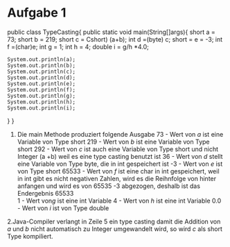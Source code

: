 # Aufgabe 1


public class TypeCasting{
   public static void main(String[]args){
	short a = 73;
	short b = 219;
	short c = Cshort) (a+b);
	int d =(byte) c;
	short = e = -3;
	int f =(char)e;
	int g = 1;
	int h = 4;
	double i = g/h *4.0;

	System.out.println(a);
	System.out.println(b);
	System.out.println(c);
	System.out.println(d);
	System.out.println(e);
	System.out.println(f);
	System.out.println(g);
	System.out.println(h);
	System.out.println(i);
   }
}



  1. Die main Methode produziert folgende Ausgabe
 73 - Wert von *a* ist eine Variable von Type short
 219 - Wert von *b* ist eine Variable von Type short
 292 - Wert von *c* ist auch eine Variable von Type short und nicht Integer (a +b) weil es eine type casting benutzt ist
 36 - Wert von *d* stellt eine Variable von Type byte, die in int gespeichert ist
 -3 - Wert von *e* ist von Type short
 65533 - Wert von *f* ist eine char in int gespeichert, weil in int gibt es nicht negativen Zahlen, wird es die Reihnfolge von hinter anfangen und wird es von 65535 -3 abgezogen, deshalb ist das Endergebnis 65533  
 1 - Wert von*g* ist eine int Variable
 4 - Wert von *h* ist eine int Variable
 0.0 - Wert von *i* ist von Type double



  2.Java-Compiler verlangt in Zeile 5 ein type casting damit die Addition von *a* und *b* nicht automatisch zu Integer umgewandelt wird, so wird *c* als short Type kompiliert. 

